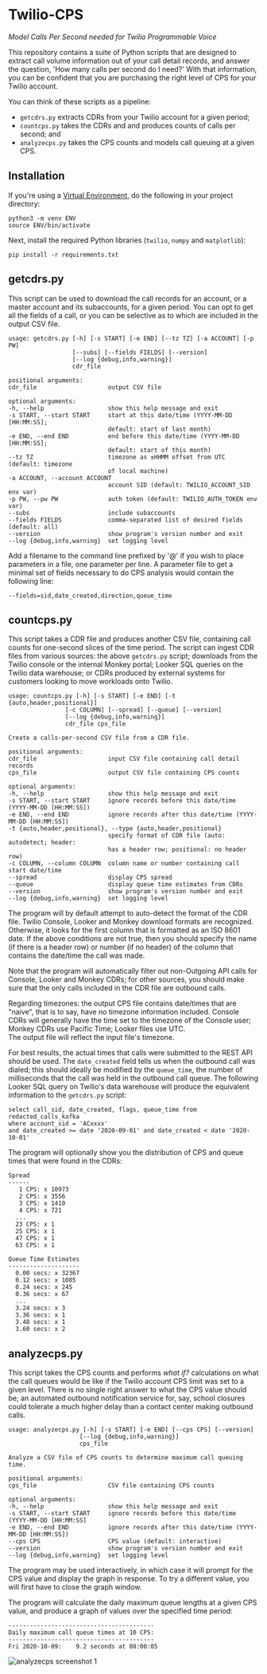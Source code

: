 # Twilio-CPS
_Model Calls Per Second needed for Twilio Programmable Voice_

This repository contains a suite of Python scripts that are designed to extract call volume information out of your call detail records, and answer the question, 'How many calls per second do I need?'  With that information, you can be confident that you are purchasing the right level of CPS for your Twilio account.

You can think of these scripts as a pipeline:

- `getcdrs.py` extracts CDRs from your Twilio account for a given period;
- `countcps.py` takes the CDRs and and produces counts of calls per second; and 
- `analyzecps.py` takes the CPS counts and models call queuing at a given CPS.

## Installation
If you're using a [Virtual Environment](https://realpython.com/python-virtual-environments-a-primer/), do the following in your project directory:
```
python3 -m venv ENV
source ENV/bin/activate
```
Next, install the required Python libraries (`twilio`, `numpy` and `matplotlib`):
```
pip install -r requirements.txt
```

## getcdrs.py
This script can be used to download the call records for an account, or a master account and its subaccounts, for a given period.  You can opt to get all the fields of a call, or you can be selective as to which are included in the output CSV file.

```
usage: getcdrs.py [-h] [-s START] [-e END] [--tz TZ] [-a ACCOUNT] [-p PW]
                  [--subs] [--fields FIELDS] [--version]
                  [--log {debug,info,warning}]
                  cdr_file

positional arguments:
cdr_file                    output CSV file

optional arguments:
-h, --help                  show this help message and exit
-s START, --start START     start at this date/time (YYYY-MM-DD [HH:MM:SS];
                            default: start of last month)
-e END, --end END           end before this date/time (YYYY-MM-DD [HH:MM:SS];
                            default: start of this month)
--tz TZ                     timezone as ±HHMM offset from UTC (default: timezone
                            of local machine)
-a ACCOUNT, --account ACCOUNT
                            account SID (default: TWILIO_ACCOUNT_SID env var)
-p PW, --pw PW              auth token (default: TWILIO_AUTH_TOKEN env var)
--subs                      include subaccounts
--fields FIELDS             comma-separated list of desired fields (default: all)
--version                   show program's version number and exit
--log {debug,info,warning}  set logging level
```
Add a filename to the command line prefixed by '@' if you wish to place parameters in a file, one parameter per line.  A parameter file to get a minimal set of fields necessary to do CPS analysis would contain the following line:

```
--fields=sid,date_created,direction,queue_time
```

## countcps.py
This script takes a CDR file and produces another CSV file, containing call counts for one-second slices of the time period. The script can ingest CDR files from various sources: the above `getcdrs.py` script; downloads from the Twilio console or the internal Monkey portal; Looker SQL queries on the Twilio data warehouse; or CDRs produced by external systems for customers looking to move workloads onto Twilio.

```
usage: countcps.py [-h] [-s START] [-e END] [-t {auto,header,positional}]
                [-c COLUMN] [--spread] [--queue] [--version]
                [--log {debug,info,warning}]
                cdr_file cps_file

Create a calls-per-second CSV file from a CDR file.

positional arguments:
cdr_file                    input CSV file containing call detail records
cps_file                    output CSV file containing CPS counts

optional arguments:
-h, --help                  show this help message and exit
-s START, --start START     ignore records before this date/time (YYYY-MM-DD [HH:MM:SS])
-e END, --end END           ignore records after this date/time (YYYY-MM-DD [HH:MM:SS])
-t {auto,header,positional}, --type {auto,header,positional}
                            specify format of CDR file (auto: autodetect; header:
                            has a header row; positional: no header row)
-c COLUMN, --column COLUMN  column name or number containing call start date/time
--spread                    display CPS spread
--queue                     display queue time estimates from CDRs
--version                   show program's version number and exit
--log {debug,info,warning}  set logging level
```

The program will by default attempt to auto-detect the format of the CDR file.  Twilio
Console, Looker and Monkey download formats are recognized.  Otherwise, it looks for the 
first column that is formatted as an ISO 8601 date.  If the above conditions are not true, 
then you should specify the name (if there is a header row) or number (if no header) of 
the column that contains the date/time the call was made.

Note that the program will automatically filter out non-Outgoing API calls for Console, 
Looker and Monkey CDRs; for other sources, you should make sure that the only calls 
included in the CDR file are outbound calls.

Regarding timezones: the output CPS file contains date/times that are "naive", that is
to say, have no timezone information included.  Console CDRs will generally have the
time set to the timezone of the Console user; Monkey CDRs use Pacific Time; Looker files use UTC.  
The output file will reflect the input file's timezone.

For best results, the actual times that calls were submitted to the REST API should be used. The `date_created` field tells us when the outbound call was dialed; this should ideally be modified by the `queue_time`, the number of milliseconds that the call was held in the outbound call queue.  The following Looker SQL query on Twilio's data warehouse will produce the equivalent information to the `getcdrs.py` script:

```
select call_sid, date_created, flags, queue_time from redacted_calls_kafka
where account_sid = 'ACxxxx'
and date_created >= date '2020-09-01' and date_created < date '2020-10-01'
```
The program will optionally show you the distribution of CPS and queue times that were found in the CDRs:

```
Spread
------
   1 CPS: x 10973
   2 CPS: x 3556
   3 CPS: x 1410
   4 CPS: x 721
  ...
  23 CPS: x 1
  25 CPS: x 1
  47 CPS: x 1
  63 CPS: x 1

Queue Time Estimates
--------------------
  0.00 secs: x 32367
  0.12 secs: x 1085
  0.24 secs: x 245
  0.36 secs: x 67
  ...
  3.24 secs: x 3
  3.36 secs: x 1
  3.48 secs: x 1
  3.60 secs: x 2
```

## analyzecps.py
This script takes the CPS counts and performs _what if?_ calculations on what the call queues would be like if the Twilio account CPS limit was set to a given level.  There is no single right answer to what the CPS value should be; an automated outbound notification service for, say, school closures could tolerate a much higher delay than a contact center making outbound calls.  

```
usage: analyzecps.py [-h] [-s START] [-e END] [--cps CPS] [--version]
                    [--log {debug,info,warning}]
                    cps_file

Analyze a CSV file of CPS counts to determine maximum call queuing time.

positional arguments:
cps_file                    CSV file containing CPS counts

optional arguments:
-h, --help                  show this help message and exit
-s START, --start START     ignore records before this date/time (YYYY-MM-DD [HH:MM:SS]
-e END, --end END           ignore records after this date/time (YYYY-MM-DD [HH:MM:SS])
--cps CPS                   CPS value (default: interactive)
--version                   show program's version number and exit
--log {debug,info,warning}  set logging level
```
The program may be used interactively, in which case it will prompt for the CPS value and
display the graph in response.  To try a different value, you will first have to close
the graph window.

The program will calculate the daily maximum queue lengths at a given CPS value, and produce a graph of values over the specified time period:

```
-----------------------------------------
Daily maximum call queue times at 10 CPS:
-----------------------------------------
Fri 2020-10-09:    9.2 seconds at 08:00:05
```
![analyzecps screenshot 1](https://github.com/RobWelbourn/Twilio-CPS/blob/master/images/analyzecps1.png)
